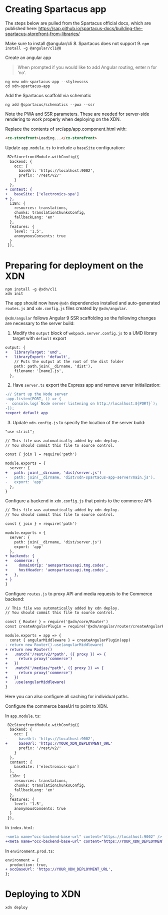 # Creating Spartacus app

The steps below are pulled from the Spartacus official docs, which are published here: https://sap.github.io/spartacus-docs/building-the-spartacus-storefront-from-libraries/

Make sure to install @angular/cli 8. Spartacus does not support 9. `npm install -g @angular/cli@8`

Create an angular app

> When prompted if you would like to add Angular routing, enter n for ‘no’.

```
ng new xdn-spartacus-app --style=scss
cd xdn-spartacus-app
```

Add the Spartacus scaffold via schematic

```
ng add @spartacus/schematics --pwa --ssr
```

Note the PWA and SSR parameters. These are needed for server-side rendering to work properly when deploying on the XDN.

Replace the contents of src/app/app.component.html with:

```html
<cx-storefront>Loading...</cx-storefront>
```

Update `app.module.ts` to include a `baseSite` configuration:

```diff
 B2cStorefrontModule.withConfig({
  backend: {
    occ: {
      baseUrl: 'https://localhost:9002',
      prefix: '/rest/v2/'
    }
  },
+ context: {
+   baseSite: ['electronics-spa']
+ },
  i18n: {
    resources: translations,
    chunks: translationChunksConfig,
    fallbackLang: 'en'
  },
  features: {
    level: '1.5',
    anonymousConsents: true
  }
 }),
```

# Preparing for deployment on the XDN

```
npm install -g @xdn/cli
xdn init
```

The app should now have `@xdn` dependencies installed and auto-generated `routes.js` and `xdn.config.js` files created by `@xdn/angular`.

`@xdn/angular` follows Angular 9 SSR scaffolding so the following changes are necessary to the server build:

1. Modify the `output` block of `webpack.server.config.js` to a UMD library target with `default` export

```diff
output: {
+   libraryTarget: 'umd',
+   libraryExport: 'default',
    // Puts the output at the root of the dist folder
    path: path.join(__dirname, 'dist'),
    filename: '[name].js',
  },
```

2. Have `server.ts` export the Express app and remove server initialization:

```diff
-// Start up the Node server
-app.listen(PORT, () => {
-  console.log(`Node server listening on http://localhost:${PORT}`);
-});
+export default app
```

3. Update `xdn.config.js` to specify the location of the server build:

```diff
"use strict";

// This file was automatically added by xdn deploy.
// You should commit this file to source control.

const { join } = require('path')

module.exports = {
  server: {
+   path: join(__dirname, 'dist/server.js')
-   path: join(__dirname, 'dist/xdn-spartacus-app-server/main.js'),
-   export: 'app'
  },
}
```

Configure a backend in `xdn.config.js` that points to the commerce API:

```diff
// This file was automatically added by xdn deploy.
// You should commit this file to source control.

const { join } = require('path')

module.exports = {
  server: {
    path: join(__dirname, 'dist/server.js')
    export: 'app'
  },
+ backends: {
+   commerce: {
+     domainOrIp: 'aemspartacusapi.tmg.codes',
+     hostHeader: 'aemspartacusapi.tmg.codes',
+   },
+ }
}
```

Configure `routes.js` to proxy API and media requests to the Commerce backend:

```diff
// This file was automatically added by xdn deploy.
// You should commit this file to source control.

const { Router } = require('@xdn/core/Router')
const createAngularPlugin = require('@xdn/angular/router/createAngularPlugin')

module.exports = app => {
  const { angularMiddleware } = createAngularPlugin(app)
- return new Router().use(angularMiddleware)
+ return new Router()
+   .match('/rest/v2/*path', ({ proxy }) => {
+     return proxy('commerce')
+   })
+   .match('/medias/*path', ({ proxy }) => {
+     return proxy('commerce')
+   })
+   .use(angularMiddleware)
}
```

Here you can also configure all caching for individual paths.

Configure the commerce baseUrl to point to XDN.

In `app.module.ts`:

```diff
 B2cStorefrontModule.withConfig({
  backend: {
    occ: {
-     baseUrl: 'https://localhost:9002',
+     baseUrl: 'https://YOUR_XDN_DEPLOYMENT_URL'
      prefix: '/rest/v2/'
    }
  },
  context: {
    baseSite: ['electronics-spa']
  },
  i18n: {
    resources: translations,
    chunks: translationChunksConfig,
    fallbackLang: 'en'
  },
  features: {
    level: '1.5',
    anonymousConsents: true
  }
 }),
```

In `ìndex.html`:

```diff
-<meta name="occ-backend-base-url" content="https://localhost:9002" />
+<meta name="occ-backend-base-url" content="https://YOUR_XDN_DEPLOYMENT_URL" />
```

In `environment.prod.ts`:

```diff
environment = {
  production: true,
+ occBaseUrl: 'https://YOUR_XDN_DEPLOYMENT_URL',
};
```

# Deploying to XDN

```
xdn deploy
```
